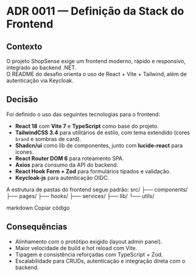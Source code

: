 # ADR 0011 — Definição da Stack do Frontend

## Contexto
O projeto ShopSense exige um frontend moderno, rápido e responsivo, integrado ao backend .NET.  
O README do desafio orienta o uso de React + Vite + Tailwind, além de autenticação via Keycloak.

## Decisão
Foi definido o uso das seguintes tecnologias para o frontend:

- **React 18** com **Vite 7** e **TypeScript** como base do projeto.
- **TailwindCSS 3.4** para utilitários de estilo, com tema extendido (cores `brand` e sombras de card).
- **Shadcn/ui** como lib de componentes, junto com **lucide-react** para ícones.
- **React Router DOM 6** para roteamento SPA.
- **Axios** para consumo da API do backend.
- **React Hook Form + Zod** para formulários tipados e validação.
- **Keycloak-js** para autenticação OIDC.

A estrutura de pastas do frontend segue padrão:
src/
├── components/
├── pages/
├── hooks/
├── services/
├── lib/
└── utils/

markdown
Copiar código

## Consequências
- Alinhamento com o protótipo exigido (layout admin panel).
- Maior velocidade de build e hot reload com Vite.
- Tipagem e consistência reforçadas com TypeScript + Zod.
- Escalabilidade para CRUDs, autenticação e integração direta com o backend.